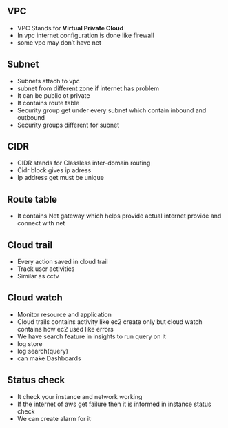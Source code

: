 ## VPC 
* VPC Stands for **Virtual Private Cloud**
* In vpc internet configuration is done  like  firewall
* some vpc may don’t have net

## Subnet 
* Subnets attach to vpc
* subnet from different zone if internet has problem
* It can be public ot private
* It contains route table 
* Security group get under every subnet which contain inbound and outbound
* Security groups different for subnet

## CIDR
* CIDR stands for Classless inter-domain routing 
* Cidr block gives ip adress
* Ip address get must be unique

## Route table
* It contains Net gateway which helps provide actual internet provide and connect with net

## Cloud trail
* Every action saved in cloud trail
* Track user activities
* Similar as cctv

## Cloud watch
* Monitor resource and application
* Cloud trails contains activity like  ec2 create only but cloud watch contains how ec2 used like errors
* We have search feature in insights to  run query on it 
* log store
* log search(query)
* can make Dashboards

## Status check
* It check your instance and network working
* If the internet of aws get failure then it is informed in instance status check 
* We can create alarm for it  
